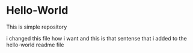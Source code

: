 # Hello-World
This is simple repository

i changed this file how i want and this is that sentense that i added to the hello-world readme file
